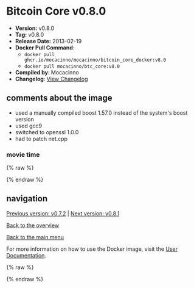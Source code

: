 # Bitcoin Core v0.8.0

- **Version:** v0.8.0
- **Tag:** v0.8.0
- **Release Date:** 2013-02-19
- **Docker Pull Command**:
  - `docker pull ghcr.io/mocacinno/mocacinno/bitcoin_core_docker:v8.0`
  - `docker pull mocacinno/btc_core:v8.0`
- **Compiled by**: Mocacinno
- **Changelog**: [View Changelog](https://github.com/bitcoin/bitcoin/blob/v0.8.0/doc/release-notes.txt)

## comments about the image

- used a manually compiled boost 1.57.0 instead of the system's boost version
- used gcc9
- switched to openssl 1.0.0
- had to patch net.cpp

### movie time

{% raw %}
<link rel="stylesheet" href="https://mocacinno.com/asciinema-player.css">
   <div id="fullnode"></div>
   <script src="https://mocacinno.com/asciinema-player.min.js"></script>
   <script>
      AsciinemaPlayer.create('./casts/v0.8.0.cast', document.getElementById('fullnode'));
   </script>
{% endraw %}

## navigation

[Previous version: v0.7.2](./v7.2.md) | [Next version: v0.8.1](./v8.1.md)

[Back to the overview](./Readme.md)

[Back to the main menu](../Readme.md)

For more information on how to use the Docker image, visit the [User Documentation](../userdocs/Readme.md).

<!-- Google tag (gtag.js) -->
{% raw %}
<script async src="https://www.googletagmanager.com/gtag/js?id=G-BPC6NC6FF9"></script>
<script>
  window.dataLayer = window.dataLayer || [];
  function gtag(){dataLayer.push(arguments);}
  gtag('js', new Date());
  gtag('config', 'G-BPC6NC6FF9');
</script>
{% endraw %}

